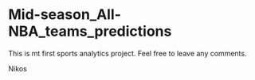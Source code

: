 # Mid-season_All-NBA_teams_predictions

This is mt first sports analytics project. Feel free to leave any comments.

Nikos

